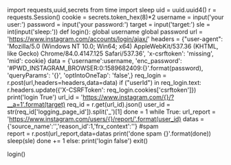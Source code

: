 import requests,uuid,secrets
from time import sleep
uid = uuid.uuid4()
r = requests.Session()
cookie = secrets.token_hex(8)*2
username = input('your user:')
password = input('your password:')
target = input('target:')
sle = int(input('sleep:'))
def login():
    global username
    global password
    url = 'https://www.instagram.com/accounts/login/ajax/'
    headers = {"user-agent": 'Mozilla/5.0 (Windows NT 10.0; Win64; x64) AppleWebKit/537.36 (KHTML, like Gecko) Chrome/84.0.4147.125 Safari/537.36', 'x-csrftoken': 'missing', 'mid': cookie}
    data = {'username':username,
            'enc_password': '#PWD_INSTAGRAM_BROWSER:0:1589682409:{}'.format(password),
            'queryParams': '{}',
            'optIntoOneTap': 'false',}
    req_login = r.post(url,headers=headers,data=data)
    if ("userId") in req_login.text:
        r.headers.update({'X-CSRFToken': req_login.cookies['csrftoken']})
        print('login True')
        url_id = 'https://www.instagram.com/{}/?__a=1'.format(target)
        req_id = r.get(url_id).json()
        user_id = str(req_id['logging_page_id']).split('_')[1]
        done = 1
        while True:
            url_report = 'https://www.instagram.com/users/{}/report/'.format(user_id)
            datas = {'source_name':'','reason_id':1,'frx_context':''} #spam    
            report = r.post(url_report,data=datas
            print('done spam {}'.format(done))
            sleep(sle)
            done += 1
    else:
        print('login false')
        exit()

login()

